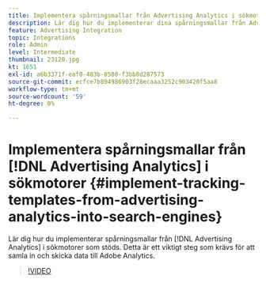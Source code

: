 ```yaml
---
title: Implementera spårningsmallar från Advertising Analytics i sökmotorer
description: Lär dig hur du implementerar dina spårningsmallar från Advertising Analytics i sökmotorer som stöds.
feature: Advertising Integration
topic: Integrations
role: Admin
level: Intermediate
thumbnail: 23120.jpg
kt: 1651
exl-id: a6b3371f-eaf0-483b-8580-f3bb8d287573
source-git-commit: ecfce7b894986903f28ecaaa3252c903420f5aa8
workflow-type: tm+mt
source-wordcount: '59'
ht-degree: 0%

---
```


# Implementera spårningsmallar från [!DNL Advertising Analytics] i sökmotorer {#implement-tracking-templates-from-advertising-analytics-into-search-engines}

Lär dig hur du implementerar spårningsmallar från [!DNL Advertising Analytics] i sökmotorer som stöds. Detta är ett viktigt steg som krävs för att samla in och skicka data till Adobe Analytics.

>[!VIDEO](https://video.tv.adobe.com/v/23120/?quality=12&learn=on)
